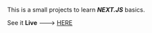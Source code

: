 This is a small projects to learn ___NEXT.JS___ basics.

See it __Live__ ---> [HERE](https://nextjs-blog-livid-eight-24.vercel.app/)